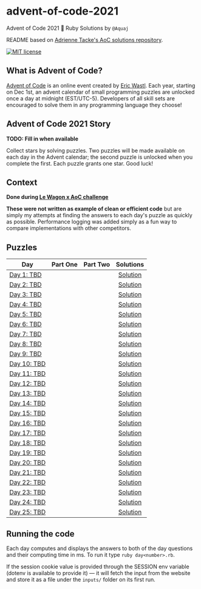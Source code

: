 # advent-of-code-2021
Advent of Code 2021 🎄 Ruby Solutions by `@Aquaj`

README based on [Adrienne Tacke's AoC solutions repository](https://github.com/adriennetacke/advent-of-code-2020).

[![MIT license](https://img.shields.io/badge/License-MIT-blue.svg)](https://opensource.org/licenses/MIT)

## What is Advent of Code?
[Advent of Code](http://adventofcode.com) is an online event created by [Eric Wastl](https://twitter.com/ericwastl).
Each year, starting on Dec 1st, an advent calendar of small programming puzzles are unlocked once a day at midnight
(EST/UTC-5). Developers of all skill sets are encouraged to solve them in any programming language they choose!

## Advent of Code 2021 Story

**TODO: Fill in when available**

Collect stars by solving puzzles. Two puzzles will be made available on each day in the Advent calendar; the second
puzzle is unlocked when you complete the first. Each puzzle grants one star. Good luck!

## Context

**Done during [Le Wagon x AoC challenge](http://lewagon-aoc.herokuapp.com/)**

**These were not written as example of clean or efficient code** but are simply my attempts at finding the answers to
each day's puzzle as quickly as possible. Performance logging was added simply as a fun way to compare implementations
with other competitors.

## Puzzles

<!-- On-hand emojis: ✔ 🌟 -->
| Day  | Part One | Part Two | Solutions
|---|:---:|:---:|:---:|
|   [Day 1: TBD](https://adventofcode.com/2021/day/1)|    |    |[Solution](day1.rb)
|   [Day 2: TBD](https://adventofcode.com/2021/day/2)|    |    |[Solution](day2.rb)
|   [Day 3: TBD](https://adventofcode.com/2021/day/3)|    |    |[Solution](day3.rb)
|   [Day 4: TBD](https://adventofcode.com/2021/day/4)|    |    |[Solution](day4.rb)
|   [Day 5: TBD](https://adventofcode.com/2021/day/5)|    |    |[Solution](day5.rb)
|   [Day 6: TBD](https://adventofcode.com/2021/day/6)|    |    |[Solution](day6.rb)
|   [Day 7: TBD](https://adventofcode.com/2021/day/7)|    |    |[Solution](day7.rb)
|   [Day 8: TBD](https://adventofcode.com/2021/day/8)|    |    |[Solution](day8.rb)
|   [Day 9: TBD](https://adventofcode.com/2021/day/9)|    |    |[Solution](day9.rb)
|   [Day 10: TBD](https://adventofcode.com/2021/day/10)|    |    |[Solution](day10.rb)
|   [Day 11: TBD](https://adventofcode.com/2021/day/11)|    |    |[Solution](day11.rb)
|   [Day 12: TBD](https://adventofcode.com/2021/day/12)|    |    |[Solution](day12.rb)
|   [Day 13: TBD](https://adventofcode.com/2021/day/13)|    |    |[Solution](day13.rb)
|   [Day 14: TBD](https://adventofcode.com/2021/day/14)|    |    |[Solution](day14.rb)
|   [Day 15: TBD](https://adventofcode.com/2021/day/15)|    |    |[Solution](day15.rb)
|   [Day 16: TBD](https://adventofcode.com/2021/day/16)|    |    |[Solution](day16.rb)
|   [Day 17: TBD](https://adventofcode.com/2021/day/17)|    |    |[Solution](day17.rb)
|   [Day 18: TBD](https://adventofcode.com/2021/day/18)|    |    |[Solution](day18.rb)
|   [Day 19: TBD](https://adventofcode.com/2021/day/19)|    |    |[Solution](day19.rb)
|   [Day 20: TBD](https://adventofcode.com/2021/day/20)|    |    |[Solution](day20.rb)
|   [Day 21: TBD](https://adventofcode.com/2021/day/21)|    |    |[Solution](day21.rb)
|   [Day 22: TBD](https://adventofcode.com/2021/day/22)|    |    |[Solution](day22.rb)
|   [Day 23: TBD](https://adventofcode.com/2021/day/23)|    |    |[Solution](day23.rb)
|   [Day 24: TBD](https://adventofcode.com/2021/day/24)|    |    |[Solution](day24.rb)
|   [Day 25: TBD](https://adventofcode.com/2021/day/25)|    |    |[Solution](day25.rb)

## Running the code

Each day computes and displays the answers to both of the day questions and their computing time in ms. To run it type `ruby day<number>.rb`.

If the session cookie value is provided through the SESSION env variable (dotenv is available to provide it) — it will
fetch the input from the website and store it as a file under the `inputs/` folder on its first run.
